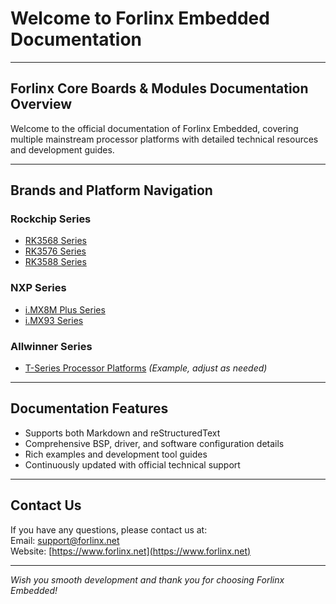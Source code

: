 # Welcome to Forlinx Embedded Documentation

---

## Forlinx Core Boards & Modules Documentation Overview

Welcome to the official documentation of Forlinx Embedded, covering multiple mainstream processor platforms with detailed technical resources and development guides.

---

## Brands and Platform Navigation

### Rockchip Series

- [RK3568 Series](rockchip/rk3568/index.html)  
- [RK3576 Series](rockchip/rk3576/index.html)  
- [RK3588 Series](rockchip/rk3588/index.html)  

### NXP Series

- [i.MX8M Plus Series](nxp/imx8mp/index.html)  
- [i.MX93 Series](nxp/imx9352/index.html)  

### Allwinner Series

- [T-Series Processor Platforms](allwinner/tseries/index.html)  *(Example, adjust as needed)*  

---

## Documentation Features

- Supports both Markdown and reStructuredText  
- Comprehensive BSP, driver, and software configuration details  
- Rich examples and development tool guides  
- Continuously updated with official technical support  

---

## Contact Us

If you have any questions, please contact us at:  
Email: support@forlinx.net  
Website: [https://www.forlinx.net](https://www.forlinx.net)

---

*Wish you smooth development and thank you for choosing Forlinx Embedded!*
